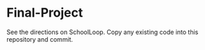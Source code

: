 # Final-Project
See the directions on SchoolLoop.
Copy any existing code into this repository and commit.

